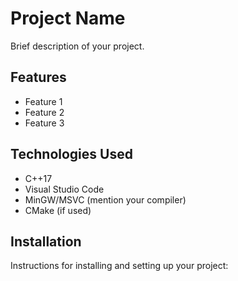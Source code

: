 # Project Name

Brief description of your project.

## Features

* Feature 1
* Feature 2
* Feature 3

## Technologies Used

* C++17
* Visual Studio Code
* MinGW/MSVC (mention your compiler)
* CMake (if used)

## Installation

Instructions for installing and setting up your project:
